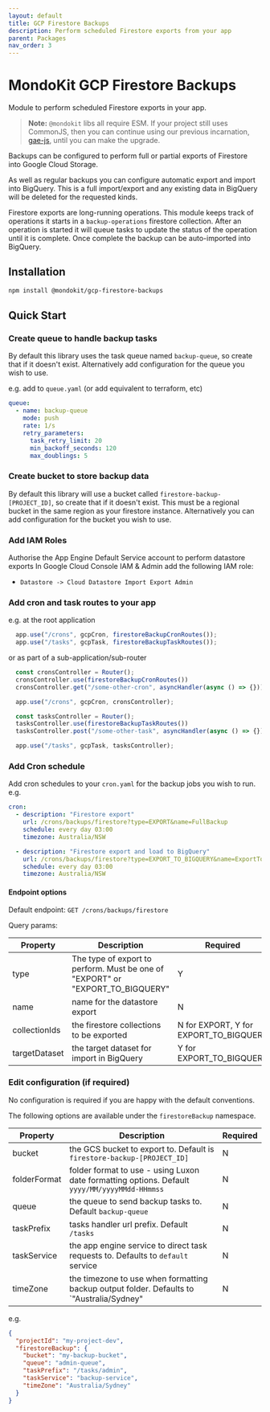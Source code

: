 ```yaml
---
layout: default
title: GCP Firestore Backups
description: Perform scheduled Firestore exports from your app
parent: Packages
nav_order: 3
---
```


# MondoKit GCP Firestore Backups

Module to perform scheduled Firestore exports in your app.

> **Note:** `@mondokit` libs all require ESM. If your project still uses CommonJS, then you can continue using our previous incarnation, [gae-js](https://mondo-mob.github.io/gae-js-docs), until you can make the upgrade.

Backups can be configured to perform full or partial exports of Firestore into Google Cloud Storage.

As well as regular backups you can configure automatic export and import into BigQuery.
This is a full import/export and any existing data in BigQuery will be deleted for the requested kinds.

Firestore exports are long-running operations. This module keeps track of operations it starts in a `backup-operations` firestore collection.
After an operation is started it will queue tasks to update the status of the operation until it is complete.
Once complete the backup can be auto-imported into BigQuery.

## Installation

```sh
npm install @mondokit/gcp-firestore-backups
```

## Quick Start

### Create queue to handle backup tasks

By default this library uses the task queue named `backup-queue`, so create that if it doesn't exist.
Alternatively add configuration for the queue you wish to use.

e.g. add to `queue.yaml` (or add equivalent to terraform, etc)
```yaml
queue:
  - name: backup-queue
    mode: push
    rate: 1/s
    retry_parameters:
      task_retry_limit: 20
      min_backoff_seconds: 120
      max_doublings: 5
```

### Create bucket to store backup data

By default this library will use a bucket called `firestore-backup-[PROJECT_ID]`, so create that if it doesn't exist.
This must be a regional bucket in the same region as your firestore instance.
Alternatively you can add configuration for the bucket you wish to use.

### Add IAM Roles

Authorise the App Engine Default Service account to perform datastore exports
In Google Cloud Console IAM & Admin add the following IAM role: 
- `Datastore -> Cloud Datastore Import Export Admin`

### Add cron and task routes to your app

e.g. at the root application
```typescript
  app.use("/crons", gcpCron, firestoreBackupCronRoutes());
  app.use("/tasks", gcpTask, firestoreBackupTaskRoutes());
```

or as part of a sub-application/sub-router
```typescript
  const cronsController = Router();
  cronsController.use(firestoreBackupCronRoutes())
  cronsController.get("/some-other-cron", asyncHandler(async () => {}))

  app.use("/crons", gcpCron, cronsController);

  const tasksController = Router();
  tasksController.use(firestoreBackupTaskRoutes())
  tasksController.post("/some-other-task", asyncHandler(async () => {}))

  app.use("/tasks", gcpTask, tasksController);
```

### Add Cron schedule

Add cron schedules to your `cron.yaml` for the backup jobs you wish to run. e.g.

```yaml
cron:
  - description: "Firestore export"
    url: /crons/backups/firestore?type=EXPORT&name=FullBackup
    schedule: every day 03:00
    timezone: Australia/NSW

  - description: "Firestore export and load to BigQuery"
    url: /crons/backups/firestore?type=EXPORT_TO_BIGQUERY&name=ExportToBigQuery&targetDataset=backup_data&collectionIds=demo-items
    schedule: every day 03:00
    timezone: Australia/NSW
```

#### Endpoint options

Default endpoint: `GET /crons/backups/firestore`

Query params:

| Property      | Description                                                                    | Required                               |
|---------------|--------------------------------------------------------------------------------|----------------------------------------|
| type          | The type of export to perform. Must be one of "EXPORT" or "EXPORT_TO_BIGQUERY" | Y                                      |
| name          | name for the datastore export                                                  | N                                      |
| collectionIds | the firestore collections to be exported                                       | N for EXPORT, Y for EXPORT_TO_BIGQUERY |
| targetDataset | the target dataset for import in BigQuery                                      | Y for EXPORT_TO_BIGQUERY               |


### Edit configuration (if required)

No configuration is required if you are happy with the default conventions. 

The following options are available under the `firestoreBackup` namespace.

| Property     | Description                                                                                   | Required |
|--------------|-----------------------------------------------------------------------------------------------|----------|
| bucket       | the GCS bucket to export to. Default is `firestore-backup-[PROJECT_ID]`                       | N        |
| folderFormat | folder format to use - using Luxon date formatting options. Default `yyyy/MM/yyyyMMdd-HHmmss` | N        |
| queue        | the queue to send backup tasks to. Default `backup-queue`                                     | N        |
| taskPrefix   | tasks handler url prefix. Default `/tasks`                                                    | N        |
| taskService  | the app engine service to direct task requests to. Defaults to `default` service              | N        |
| timeZone     | the timezone to use when formatting backup output folder. Defaults to `"Australia/Sydney"     | N        |

e.g.
```json
{
  "projectId": "my-project-dev",
  "firestoreBackup": {
    "bucket": "my-backup-bucket",
    "queue": "admin-queue",
    "taskPrefix": "/tasks/admin",
    "taskService": "backup-service",
    "timeZone": "Australia/Sydney"
  }
}
```
